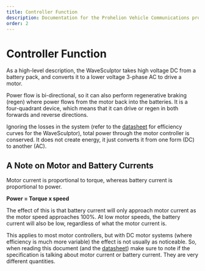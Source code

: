 ```yaml
---
title: Controller Function
description: Documentation for the Prohelion Vehicle Communications protocol
order: 2
---
```


# Controller Function

As a high-level description, the WaveSculptor takes high voltage DC from a battery pack, and converts it to a lower voltage 3-phase AC to drive a motor.  

Power flow is bi-directional, so it can also perform regenerative braking (regen) where power flows from the motor back into the batteries.  It is a four-quadrant device, which means that it can drive or regen in both forwards and reverse directions.

Ignoring the losses in the system (refer to the [datasheet](http://localhost:4000/WaveSculptor_Motor_Controllers/WaveSculptor200_datasheet/0_Overview.md) for efficiency curves for the WaveSculptor), total power through the motor controller is conserved.  It does not create energy, it just converts it from one form (DC) to another (AC).  

## A Note on Motor and Battery Currents

Motor current is proportional to torque, whereas battery current is proportional to power.

<strong>Power = Torque x speed</strong>  

The effect of this is that battery current will only approach motor current as the motor speed approaches 100%.  At low motor speeds, the battery current will also be low, regardless of what the motor current is.  

This applies to most motor controllers, but with DC motor systems (where efficiency is much more variable) the effect is not usually as noticeable.  So, when reading this document (and the [datasheet](http://localhost:4000/WaveSculptor_Motor_Controllers/WaveSculptor200_datasheet/0_Overview.md)) make sure to note if the specification is talking about motor current or battery current.  They are very different quantities.

